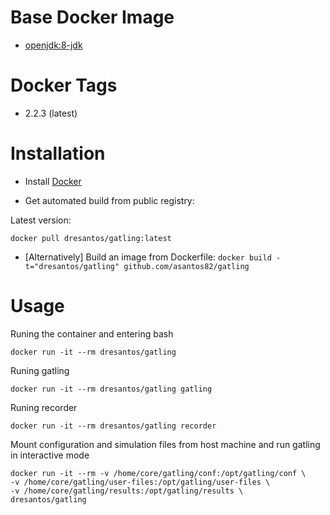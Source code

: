 # Base Docker Image

* [openjdk:8-jdk](https://registry.hub.docker.com/_/openjdk/)

# Docker Tags

* 2.2.3 (latest)


# Installation

* Install [Docker](https://www.docker.com/)

* Get automated build from public registry:

Latest version:

`docker pull dresantos/gatling:latest`

* [Alternatively] Build an image from Dockerfile: `docker build -t="dresantos/gatling" github.com/asantos82/gatling`

# Usage

Runing the container and entering bash

```
docker run -it --rm dresantos/gatling
```

Runing gatling

```
docker run -it --rm dresantos/gatling gatling
```

Runing recorder

```
docker run -it --rm dresantos/gatling recorder
```


Mount configuration and simulation files from host machine and run gatling in interactive mode

```
docker run -it --rm -v /home/core/gatling/conf:/opt/gatling/conf \
-v /home/core/gatling/user-files:/opt/gatling/user-files \
-v /home/core/gatling/results:/opt/gatling/results \
dresantos/gatling
```
